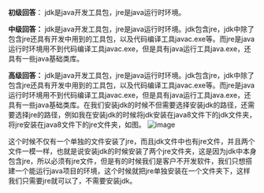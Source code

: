 **初级回答**： jdk是java开发工具包，jre是java运行时环境。

**中级回答：** jdk是java开发工具包，jre是java运行时环境。jdk包含jre，jdk中除了包含jre还具有开发中用到的工具包，以及代码编译工具javac.exe等。而jre是java运行时环境用不到代码编译工具javac.exe，但是具有java运行工具java.exe，还具有一些java基础类库。

**高级回答：** jdk是java开发工具包，jre是java运行时环境。jdk包含jre，jdk中除了包含jre还具有开发中用到的工具包，以及代码编译工具javac.exe等。而jre是java运行时环境用不到代码编译工具javac.exe，但是具有java运行工具java.exe，还具有一些java基础类库。在我们安装jdk的时候不但需要选择安装jdk的路径，还需要选择jre的路径，例如我在安装jdk的时候将jdk安装在java8文件下的jdk文件夹，将jre安装在java8文件下的jre文件夹，如图。
![image](https://user-images.githubusercontent.com/35355940/113235586-f3266080-92d5-11eb-8ede-0aa71c33189f.png)

这个时候不仅有一个单独的文件安装了jre，而且jdk文件中也有jre文件，并且两个文件一模一样，也就是说安装jdk的时候安装了两个jre文件夹，这是因为jdk中本身包含jre，所以必须有jre文件，但是有的时候我们是客户不开发软件，我们只想搭建一个能运行java项目的环境，这个时候就把jre单独安装在一个文件夹下，这样我们只需要jre就可以了，不需要安装jdk。
